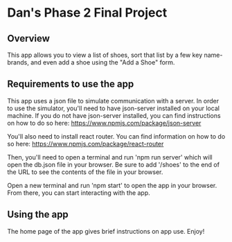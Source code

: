 # Dan's Phase 2 Final Project

## Overview

This app allows you to view a list of shoes, sort that list by a few key name-brands, and even add a shoe using the "Add a Shoe" form. 

## Requirements to use the app

This app uses a json file to simulate communication with a server. In order to use the simulator, you'll need to have json-server installed on your local machine. If you do not have json-server installed, you can find instructions on how to do so here: https://www.npmjs.com/package/json-server

You'll also need to install react router. You can find information on how to do so here: https://www.npmjs.com/package/react-router

Then, you'll need to open a terminal and run 'npm run server' which will open the db.json file in your browser. Be sure to add '/shoes' to the end of the URL to see the contents of the file in your browser. 

Open a new terminal and run 'npm start' to open the app in your browser. From there, you can start interacting with the app. 

## Using the app

The home page of the app gives brief instructions on app use. Enjoy!